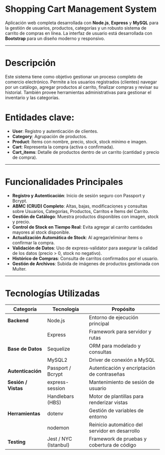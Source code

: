 # Shopping Cart Management System

Aplicación web completa desarrollada con **Node.js**, **Express** y **MySQL** para la gestión de usuarios, productos, categorías y un robusto sistema de carrito de compras en línea. La interfaz de usuario está desarrollada con **Bootstrap** para un diseño moderno y responsivo.

---

# Descripción

Este sistema tiene como objetivo gestionar un proceso completo de comercio electrónico. Permite a los usuarios registrados (clientes) navegar por un catálogo, agregar productos al carrito, finalizar compras y revisar su historial. También provee herramientas administrativas para gestionar el inventario y las categorías.

# Entidades clave:

- **User**: Registro y autenticación de clientes.  
- **Category**: Agrupación de productos.  
- **Product**: Ítems con nombre, precio, stock, stock mínimo e imagen.  
- **Cart**: Representa la compra (activa o confirmada).  
- **Cart_items**: Detalle de productos dentro de un carrito (cantidad y precio de compra).  

---

# Funcionalidades Principales

- **Registro y Autenticación**: Inicio de sesión seguro con Passport y Bcrypt.  
- **ABMC (CRUD) Completo**: Altas, bajas, modificaciones y consultas sobre Usuarios, Categorías, Productos, Carritos e Ítems del Carrito.  
- **Gestión de Catálogo**: Muestra productos disponibles con imagen, stock y precio.  
- **Control de Stock en Tiempo Real**: Evita agregar al carrito cantidades mayores al stock disponible.  
- **Actualización Automática de Stock**: Al agregar/eliminar ítems o confirmar la compra.  
- **Validación de Datos**: Uso de express-validator para asegurar la calidad de los datos (precio > 0, stock no negativo).  
- **Histórico de Compras**: Consulta de carritos confirmados por el usuario.  
- **Gestión de Archivos**: Subida de imágenes de productos gestionada con Multer.  

---

# Tecnologías Utilizadas

| Categoría          | Tecnología             | Propósito                                             |
|-------------------|----------------------|------------------------------------------------------|
| **Backend**       | Node.js               | Entorno de ejecución principal                       |
|                   | Express               | Framework para servidor y rutas                      |
| **Base de Datos** | Sequelize             | ORM para modelado y consultas                        |
|                   | MySQL2                | Driver de conexión a MySQL                            |
| **Autenticación** | Passport / Bcrypt     | Autenticación y encriptación de contraseñas          |
| **Sesión / Vistas** | express-session      | Mantenimiento de sesión de usuario                  |
|                   | Handlebars (HBS)     | Motor de plantillas para renderizar vistas           |
| **Herramientas**  | dotenv                | Gestión de variables de entorno                       |
|                   | nodemon               | Reinicio automático del servidor en desarrollo      |
| **Testing**       | Jest / NYC (Istanbul) | Framework de pruebas y cobertura de código           |


